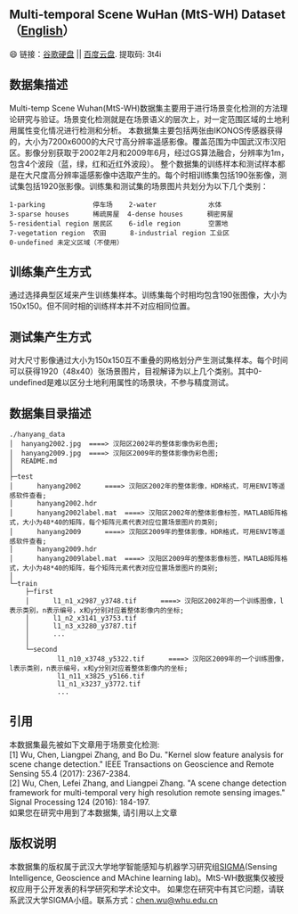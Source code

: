 ## Multi-temporal Scene WuHan (MtS-WH) Dataset（[English](https://github.com/rulixiang/HanyangDataset/blob/master/README.md)）
:smile: 链接：[谷歌硬盘](https://drive.google.com/file/d/1GuySYAK8GJVa2AF80x2oanQx0DlsjTuX/view) || [百度云盘](https://pan.baidu.com/s/1mSAqD2GbOsgdjKqspydkTg). 提取码: 3t4i

## 数据集描述
Multi-temp Scene Wuhan(MtS-WH)数据集主要用于进行场景变化检测的方法理论研究与验证。场景变化检测就是在场景语义的层次上，对一定范围区域的土地利用属性变化情况进行检测和分析。
本数据集主要包括两张由IKONOS传感器获得的，大小为7200x6000的大尺寸高分辨率遥感影像。覆盖范围为中国武汉市汉阳区。影像分别获取于2002年2月和2009年6月，经过GS算法融合，分辨率为1m，包含4个波段（蓝，绿，红和近红外波段）。
整个数据集的训练样本和测试样本都是在大尺度高分辨率遥感影像中选取产生的。每个时相训练集包括190张影像，测试集包括1920张影像。训练集和测试集的场景图片共划分为以下几个类别：

```
1-parking            停车场    2-water             水体
3-sparse houses      稀疏房屋  4-dense houses      稠密房屋
5-residential region 居民区    6-idle region       空置地
7-vegetation region  农田      8-industrial region 工业区
0-undefined 未定义区域（不使用）
```

## 训练集产生方式

通过选择典型区域来产生训练集样本。训练集每个时相均包含190张图像，大小为150x150。但不同时相的训练样本并不对应相同位置。

## 测试集产生方式

对大尺寸影像通过大小为150x150互不重叠的网格划分产生测试集样本。每个时间可以获得1920（48x40）张场景图片，目视解译为以上几个类别。其中0-undefined是难以区分土地利用属性的场景块，不参与精度测试。

## 数据集目录描述

```
./hanyang_data  
│  hanyang2002.jpg  ====> 汉阳区2002年的整体影像伪彩色图;  
│  hanyang2009.jpg  ====> 汉阳区2009年的整体影像伪彩色图;  
│  README.md  
│  
├─test  
│      hanyang2002      ====> 汉阳区2002年的整体影像，HDR格式，可用ENVI等遥感软件查看;  
│      hanyang2002.hdr  
│      hanyang2002label.mat  ====> 汉阳区2002年的整体影像标签，MATLAB矩阵格式，大小为48*40的矩阵，每个矩阵元素代表对应位置场景图片的类别;  
│      hanyang2009      ====> 汉阳区2009年的整体影像，HDR格式，可用ENVI等遥感软件查看;  
│      hanyang2009.hdr    
│      hanyang2009label.mat  ====> 汉阳区2009年的整体影像标签，MATLAB矩阵格式，大小为48*40的矩阵，每个矩阵元素代表对应位置场景图片的类别;  
│  
└─train  
    ├─first  
    │      l1_n1_x2987_y3748.tif      ====> 汉阳区2002年的一个训练图像，l表示类别，n表示编号，x和y分别对应着整体影像内的坐标;  
    │      l1_n2_x3141_y3753.tif  
    │      l1_n3_x3280_y3787.tif  
    │      ...  
    │  
    └─second  
            l1_n10_x3748_y5322.tif      ====> 汉阳区2009年的一个训练图像，l表示类别，n表示编号，x和y分别对应着整体影像内的坐标;  
            l1_n11_x3825_y5166.tif  
            l1_n1_x3237_y3772.tif  
            ...  
```

## 引用

本数据集最先被如下文章用于场景变化检测:  
[1] Wu, Chen, Liangpei Zhang, and Bo Du. "Kernel slow feature analysis for scene change detection." IEEE Transactions on Geoscience and Remote Sensing 55.4 (2017): 2367-2384.   
[2] Wu, Chen, Lefei Zhang, and Liangpei Zhang. "A scene change detection framework for multi-temporal very high resolution remote sensing images." Signal Processing 124 (2016): 184-197.   
如果您在研究中用到了本数据集, 请引用以上文章

## 版权说明

本数据集的版权属于武汉大学地学智能感知与机器学习研究组[SIGMA](http://sigma.whu.edu.cn/)(Sensing Intelligence, Geoscience and MAchine learning lab)。MtS-WH数据集仅被授权应用于公开发表的科学研究和学术论文中。
如果您在研究中有其它问题，请联系武汉大学SIGMA小组。联系方式：chen.wu@whu.edu.cn
